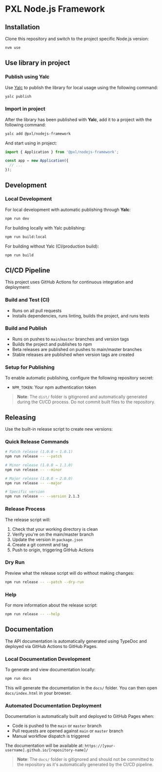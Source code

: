 # PXL Node.js Framework

## Installation

Clone this repository and switch to the project specific Node.js version:

```sh
nvm use
```

## Use library in project

### Publish using Yalc

Use [Yalc](https://github.com/wclr/yalc) to publish the library for local usage using the following command:

```sh
yalc publish
```

### Import in project

After the library has been published with **Yalc**, add it to a project with the following command:

```sh
yalc add @pxl/nodejs-framework
```

And start using in project:

```ts
import { Application } from '@pxl/nodejs-framework';

const app = new Application({
  // ...
});
```

## Development

### Local Development

For local development with automatic publishing through **Yalc**:

```sh
npm run dev
```

For building locally with Yalc publishing:

```sh
npm run build:local
```

For building without Yalc (CI/production build):

```sh
npm run build
```

## CI/CD Pipeline

This project uses GitHub Actions for continuous integration and deployment:

### Build and Test (CI)
- Runs on all pull requests
- Installs dependencies, runs linting, builds the project, and runs tests

### Build and Publish
- Runs on pushes to `main`/`master` branches and version tags
- Builds the project and publishes to npm
- Beta releases are published on pushes to main/master branches
- Stable releases are published when version tags are created

### Setup for Publishing

To enable automatic publishing, configure the following repository secret:
- `NPM_TOKEN`: Your npm authentication token

> **Note**: The `dist/` folder is gitignored and automatically generated during the CI/CD process. Do not commit built files to the repository.

## Releasing

Use the built-in release script to create new versions:

### Quick Release Commands

```sh
# Patch release (1.0.0 → 1.0.1)
npm run release -- --patch

# Minor release (1.0.0 → 1.1.0)
npm run release -- --minor

# Major release (1.0.0 → 2.0.0)
npm run release -- --major

# Specific version
npm run release -- --version 2.1.3
```

### Release Process

The release script will:
1. Check that your working directory is clean
2. Verify you're on the main/master branch
3. Update the version in `package.json`
4. Create a git commit and tag
5. Push to origin, triggering GitHub Actions

### Dry Run

Preview what the release script will do without making changes:

```sh
npm run release -- --patch --dry-run
```

### Help

For more information about the release script:

```sh
npm run release -- --help
```

## Documentation

The API documentation is automatically generated using TypeDoc and deployed via GitHub Actions to GitHub Pages.

### Local Documentation Development

To generate and view documentation locally:

```sh
npm run docs
```

This will generate the documentation in the `docs/` folder. You can then open `docs/index.html` in your browser.

### Automated Documentation Deployment

Documentation is automatically built and deployed to GitHub Pages when:
- Code is pushed to the `main` or `master` branch
- Pull requests are opened against `main` or `master` branch
- Manual workflow dispatch is triggered

The documentation will be available at: `https://[your-username].github.io/[repository-name]/`

> **Note**: The `docs/` folder is gitignored and should not be committed to the repository as it's automatically generated by the CI/CD pipeline.
